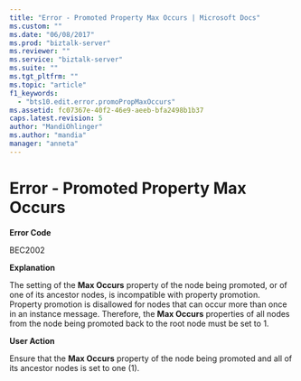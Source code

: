 ```yaml
---
title: "Error - Promoted Property Max Occurs | Microsoft Docs"
ms.custom: ""
ms.date: "06/08/2017"
ms.prod: "biztalk-server"
ms.reviewer: ""
ms.service: "biztalk-server"
ms.suite: ""
ms.tgt_pltfrm: ""
ms.topic: "article"
f1_keywords: 
  - "bts10.edit.error.promoPropMaxOccurs"
ms.assetid: fc07367e-40f2-46e9-aeeb-bfa2498b1b37
caps.latest.revision: 5
author: "MandiOhlinger"
ms.author: "mandia"
manager: "anneta"
---
```

# Error - Promoted Property Max Occurs
**Error Code**  
  
 BEC2002  
  
 **Explanation**  
  
 The setting of the **Max Occurs** property of the node being promoted, or of one of its ancestor nodes, is incompatible with property promotion. Property promotion is disallowed for nodes that can occur more than once in an instance message. Therefore, the **Max Occurs** properties of all nodes from the node being promoted back to the root node must be set to 1.  
  
 **User Action**  
  
 Ensure that the **Max Occurs** property of the node being promoted and all of its ancestor nodes is set to one (1).